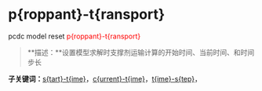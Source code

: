 # p{roppant}-t{ransport}
pcdc model reset <span style='color: red;'>p{roppant}-t{ransport}</span>
> **描述：**设置模型求解时支撑剂运输计算的开始时间、当前时间、和时间步长

**子关键词：**[s{tart}-t{ime}](model/reset/p{roppant}-t{ransport}/s{tart}-t{ime}/)，[c{urrent}-t{ime}](model/reset/p{roppant}-t{ransport}/c{urrent}-t{ime}/)，[t{ime}-s{tep}](model/reset/p{roppant}-t{ransport}/t{ime}-s{tep}/)，
